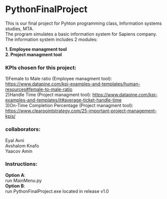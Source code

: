 # PythonFinalProject
This is our final project for Pyhton programming class, Information systems studies, MTA.<br/>
The program simulates a basic information system for Sapiens company.<br/>
The information system includes 2 modules:<br/>

 **1. Employee managment tool<br/>
 2. Project managment tool**<br/>
 
 ### KPIs chosen for this project:<br/>
 1)Female to Male ratio (Employee managment tool): https://www.datapine.com/kpi-examples-and-templates/human-resources#female-to-male-ratio<br/>
 2)Handle Time (Project managment tool): https://www.datapine.com/kpi-examples-and-templates/it#average-ticket-handle-time<br/>
 3)On-Time Completion Percentage (Project managment tool): https://www.clearpointstrategy.com/25-important-project-management-kpis/<br/>
 
### collaborators:<br/>
Eyal Avni<br/>
Avshalom Knafo<br/>
Yaacov Amin<br/>

### Instructions:<br/>
**Option A**:<br/>
run MainMenu.py<br/>
**Option B**:<br/>
run PythonFinalProject.exe located in release v1.0 <br/>
